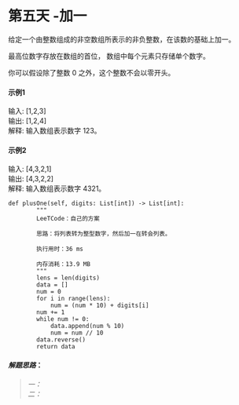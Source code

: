 # 第五天  -加一

给定一个由整数组成的非空数组所表示的非负整数，在该数的基础上加一。

最高位数字存放在数组的首位， 数组中每个元素只存储单个数字。

你可以假设除了整数 0 之外，这个整数不会以零开头。

#### 示例1
输入: [1,2,3] <br>
输出: [1,2,4] <br>
解释: 输入数组表示数字 123。<br>

#### 示例2
输入: [4,3,2,1] <br>
输出: [4,3,2,2] <br>
解释: 输入数组表示数字 4321。 <br>

```
def plusOne(self, digits: List[int]) -> List[int]:
        """
        LeeTCode：自己的方案

        思路：将列表转为整型数字，然后加一在转会列表。

        执行用时：36 ms

        内存消耗：13.9 MB
        """
        lens = len(digits)
        data = []
        num = 0
        for i in range(lens):
            num = (num * 10) + digits[i]
        num += 1
        while num != 0:
            data.append(num % 10)
            num = num // 10
        data.reverse()
        return data
```

#### *解题思路*：
> *一：*  <br>
> *二：*  <br>